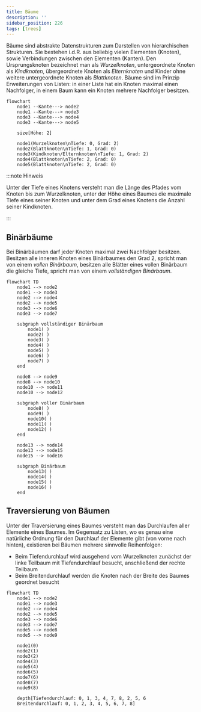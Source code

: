 ```yaml
---
title: Bäume
description: ''
sidebar_position: 226
tags: [trees]
---
```


Bäume sind abstrakte Datenstrukturen zum Darstellen von hierarchischen
Strukturen. Sie bestehen i.d.R. aus beliebig vielen Elementen (Knoten), sowie
Verbindungen zwischen den Elementen (Kanten). Den Ursprungsknoten bezeichnet man
als _Wurzelknoten_, untergeordnete Knoten als _Kindknoten_, übergeordnete Knoten
als _Elternknoten_ und Kinder ohne weitere untergeordnete Knoten als
_Blattknoten_. Bäume sind im Prinzip Erweiterungen von Listen: in einer Liste
hat ein Knoten maximal einen Nachfolger, in einem Baum kann ein Knoten mehrere
Nachfolger besitzen.

```mermaid
flowchart
    node1 --Kante---> node2
    node1 --Kante---> node3
    node3 --Kante---> node4
    node3 --Kante---> node5

    size[Höhe: 2]

    node1(Wurzelknoten\nTiefe: 0, Grad: 2)
    node2(Blattknoten\nTiefe: 1, Grad: 0)
    node3(Kindknoten/Elternknoten\nTiefe: 1, Grad: 2)
    node4(Blattknoten\nTiefe: 2, Grad: 0)
    node5(Blattknoten\nTiefe: 2, Grad: 0)
```

:::note Hinweis

Unter der Tiefe eines Knotens versteht man die Länge des Pfades vom Knoten bis
zum Wurzelknoten, unter der Höhe eines Baumes die maximale Tiefe eines seiner
Knoten und unter dem Grad eines Knotens die Anzahl seiner Kindknoten.

:::

## Binärbäume

Bei Binärbäumen darf jeder Knoten maximal zwei Nachfolger besitzen. Besitzen
alle inneren Knoten eines Binärbaumes den Grad 2, spricht man von einem _vollen
Binärbaum_, besitzen alle Blätter eines vollen Binärbaum die gleiche Tiefe,
spricht man von einem _vollständigen Binärbaum_.

```mermaid
flowchart TD
    node1 --> node2
    node1 --> node3
    node2 --> node4
    node2 --> node5
    node3 --> node6
    node3 --> node7

    subgraph vollständiger Binärbaum
        node1( )
        node2( )
        node3( )
        node4( )
        node5( )
        node6( )
        node7( )
    end

    node8 --> node9
    node8 --> node10
    node10 --> node11
    node10 --> node12

    subgraph voller Binärbaum
        node8( )
        node9( )
        node10( )
        node11( )
        node12( )
    end

    node13 --> node14
    node13 --> node15
    node15 --> node16

    subgraph Binärbaum
        node13( )
        node14( )
        node15( )
        node16( )
    end
```

## Traversierung von Bäumen

Unter der Traversierung eines Baumes versteht man das Durchlaufen aller Elemente
eines Baumes. Im Gegensatz zu Listen, wo es genau eine natürliche Ordnung für
den Durchlauf der Elemente gibt (von vorne nach hinten), existieren bei Bäumen
mehrere sinnvolle Reihenfolgen:

- Beim Tiefendurchlauf wird ausgehend vom Wurzelknoten zunächst der linke
  Teilbaum mit Tiefendurchlauf besucht, anschließend der rechte Teilbaum
- Beim Breitendurchlauf werden die Knoten nach der Breite des Baumes geordnet
  besucht

```mermaid
flowchart TD
    node1 --> node2
    node1 --> node3
    node2 --> node4
    node2 --> node5
    node3 --> node6
    node3 --> node7
    node5 --> node8
    node5 --> node9

    node1(0)
    node2(1)
    node3(2)
    node4(3)
    node5(4)
    node6(5)
    node7(6)
    node8(7)
    node9(8)

    depth[Tiefendurchlauf: 0, 1, 3, 4, 7, 8, 2, 5, 6
    Breitendurchlauf: 0, 1, 2, 3, 4, 5, 6, 7, 8]
```
